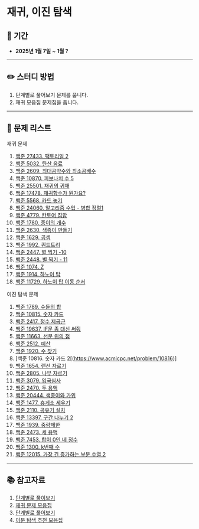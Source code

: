 # 재귀, 이진 탐색

## 📅 기간  
- **2025년 1월 7일** ~ **1월 ?**

---

## ✏️ 스터디 방법
1. 단계별로 풀어보기 문제를 풉니다.
2. 재귀 모음집 문제집을 풉니다.

---

## 📖 문제 리스트

재귀 문제
1. [백준 27433. 팩토리얼 2](https://www.acmicpc.net/problem/27433)
2. [백준 5032. 탄산 음료](https://www.acmicpc.net/problem/5032)
3. [백준 2609. 최대공약수와 최소공배수](https://www.acmicpc.net/problem/2609)
4. [백준 10870. 피보나치 수 5](https://www.acmicpc.net/problem/10870)
5. [백준 25501. 재귀의 귀재](https://www.acmicpc.net/problem/25501)
6. [백준 17478. 재귀함수가 뭔가요?](https://www.acmicpc.net/problem/17478)
7. [백준 5568. 카드 놓기](https://www.acmicpc.net/problem/5568)
8. [백준 24060. 알고리즘 수업 - 병합 정렬1](https://www.acmicpc.net/problem/24060)
9. [백준 4779. 칸토어 집합](https://www.acmicpc.net/problem/4779)
10. [백준 1780. 종이의 개수](https://www.acmicpc.net/problem/1780)
11. [백준 2630. 색종이 만들기](https://www.acmicpc.net/problem/2630)
12. [백준 1629. 곱셈](https://www.acmicpc.net/problem/1629)
13. [백준 1992. 쿼드트리](https://www.acmicpc.net/problem/1992)
14. [백준 2447. 별 찍기 -10](https://www.acmicpc.net/problem/2447)
15. [백준 2448. 별 찍기 - 11](https://www.acmicpc.net/problem/2448)
16. [백준 1074. Z](https://www.acmicpc.net/problem/1074)
17. [백준 1914. 하노이 탑](https://www.acmicpc.net/problem/1914)
18. [백준 11729. 하노이 탑 이동 순서](https://www.acmicpc.net/problem/11729)


이진 탐색 문제
1. [백준 1789. 수들의 합](https://www.acmicpc.net/problem/1789)
2. [백준 10815. 숫자 카드](https://www.acmicpc.net/problem/10815)
3. [백준 2417. 정수 제곱근](https://www.acmicpc.net/problem/2417)
4. [백준 19637. IF문 좀 대신 써줘](https://www.acmicpc.net/problem/19637)
5. [백준 11663. 선분 위의 점](https://www.acmicpc.net/problem/11663)
6. [백준 2512. 예산](https://www.acmicpc.net/problem/2512)
7. [백준 1920. 수 찾기](https://www.acmicpc.net/problem/1920)
8. [백준 10816. 숫자 카드 2[(https://www.acmicpc.net/problem/10816)]
9. [백준 1654. 랜선 자르기](https://www.acmicpc.net/problem/1654)
10. [백준 2805. 나무 자르기](https://www.acmicpc.net/problem/2805)
11. [백준 3079. 입국심사](https://www.acmicpc.net/problem/3079)
12. [백준 2470. 두 용액](https://www.acmicpc.net/problem/2470)
13. [백준 20444. 색종이와 가위](https://www.acmicpc.net/problem/20444)
14. [백준 1477. 휴게소 세우기](https://www.acmicpc.net/problem/1477)
15. [백준 2110. 공유기 설치](https://www.acmicpc.net/problem/2110)
16. [백준 13397. 구간 나누기 2](https://www.acmicpc.net/problem/13397)
17. [백준 1939. 중량제한](https://www.acmicpc.net/problem/1939)
18. [백준 2473. 세 용액](https://www.acmicpc.net/problem/2473)
19. [백준 7453. 합이 0인 네 정수](https://www.acmicpc.net/problem/7453)
20. [백준 1300. k번째 수](https://www.acmicpc.net/problem/1300)
21. [백준 12015. 가장 긴 증가하는 부분 수열 2](https://www.acmicpc.net/problem/12015)
---

## 📚 참고자료
1. [단계별로 풀이보기](https://www.acmicpc.net/step/19)
2. [재귀 문제 모음집](https://www.acmicpc.net/workbook/view/7314)
3. [단계별로 풀어보기](https://www.acmicpc.net/step/29)
4. [이분 탐색 추천 모음집](https://github.com/tony9402/baekjoon/tree/main/algorithms/binary_search)
